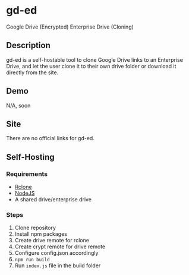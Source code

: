 # gd-ed
Google Drive (Encrypted) Enterprise Drive (Cloning)

## Description
gd-ed is a self-hostable tool to clone Google Drive links to an Enterprise Drive, and let the user clone it to their own drive folder or download it directly from the site.

## Demo
N/A, soon

## Site
There are no official links for gd-ed.

## Self-Hosting
### Requirements
- [Rclone](https://rclone.org/)
- [NodeJS](https://nodejs.dev)
- A shared drive/enterprise drive

### Steps
1. Clone repository
2. Install npm packages
3. Create drive remote for rclone
4. Create crypt remote for drive remote
5. Configure config.json accordingly
6. `npm run build`
7. Run `index.js` file in the build folder